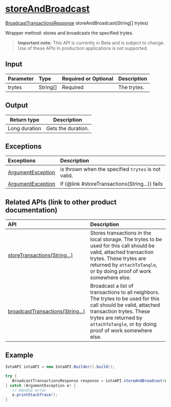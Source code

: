 
# [storeAndBroadcast](https://github.com/iotaledger/iota-java/blob/master/jota/src/main/java/org/iota/jota/IotaAPI.java#L311)
 [BroadcastTransactionsResponse](https://github.com/iotaledger/iota-java/blob/master/jota/src/main/java/org/iota/jota/dto/response/BroadcastTransactionsResponse.java) storeAndBroadcast(String[] trytes)

Wrapper method: stores and broadcasts the specified trytes.
> **Important note:** This API is currently in Beta and is subject to change. Use of these APIs in production applications is not supported.

## Input
| Parameter       | Type | Required or Optional | Description |
|:---------------|:--------|:--------| :--------|
| trytes | String[] | Required | The trytes. |
    
## Output
| Return type | Description |
|--|--|
| Long duration | Gets the duration. |

## Exceptions
| Exceptions     | Description |
|:---------------|:--------|
| [ArgumentException](https://github.com/iotaledger/iota-java/blob/master/jota/src/main/java/org/iota/jota/error/ArgumentException.java) | is thrown when the specified `trytes` is not valid. |
| [ArgumentException](https://github.com/iotaledger/iota-java/blob/master/jota/src/main/java/org/iota/jota/error/ArgumentException.java) | If {@link #storeTransactions(String...)} fails |

## Related APIs (link to other product documentation)
| API     | Description |
|:---------------|:--------|
| [storeTransactions(String...)](https://github.com/iotaledger/iota-java/blob/master/jota/src/main/java/org/iota/jota/IotaAPICore.java#L740) | Stores transactions in the local storage. The trytes to be used for this call should be valid, attached transaction trytes. These trytes are returned by `attachToTangle`, or by doing proof of work somewhere else. |
| [broadcastTransactions(String...)](https://github.com/iotaledger/iota-java/blob/master/jota/src/main/java/org/iota/jota/IotaAPICore.java#L723) | Broadcast a list of transactions to all neighbors. The trytes to be used for this call should be valid, attached transaction trytes. These trytes are returned by `attachToTangle`, or by doing proof of work somewhere else. |

 ## Example
 
 ```Java
 IotaAPI iotaAPI = new IotaAPI.Builder().build();

try { 
    BroadcastTransactionsResponse response = iotaAPI.storeAndBroadcast(new String[]{"PSPXKQWRYF9DKSEIKSPTXQZQV ... EQFNPDTDRCN9ZAQVOTIRODCQY", "DVMTOMBVJYQWY9HQLCZVUWQWG ... NHCIAWPXJJBZORLNWBPOIMXTE"});
} catch (ArgumentException e) { 
    // Handle error
    e.printStackTrace(); 
}
 ```

